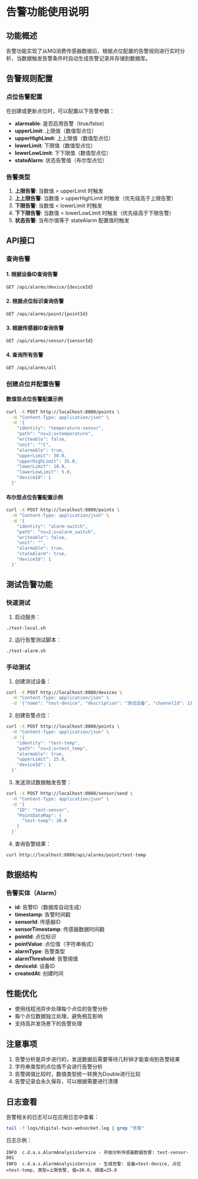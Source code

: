 # 告警功能使用说明

## 功能概述

告警功能实现了从MQ消费传感器数据后，根据点位配置的告警规则进行实时分析，当数据触发告警条件时自动生成告警记录并存储到数据库。

## 告警规则配置

### 点位告警配置
在创建或更新点位时，可以配置以下告警参数：

- **alarmable**: 是否启用告警（true/false）
- **upperLimit**: 上限值（数值型点位）
- **upperHighLimit**: 上上限值（数值型点位）
- **lowerLimit**: 下限值（数值型点位）
- **lowerLowLimit**: 下下限值（数值型点位）
- **stateAlarm**: 状态告警值（布尔型点位）

### 告警类型

1. **上限告警**: 当数值 > upperLimit 时触发
2. **上上限告警**: 当数值 > upperHighLimit 时触发（优先级高于上限告警）
3. **下限告警**: 当数值 < lowerLimit 时触发
4. **下下限告警**: 当数值 < lowerLowLimit 时触发（优先级高于下限告警）
5. **状态告警**: 当布尔值等于 stateAlarm 配置值时触发

## API接口

### 查询告警

#### 1. 根据设备ID查询告警
```bash
GET /api/alarms/device/{deviceId}
```

#### 2. 根据点位标识查询告警
```bash
GET /api/alarms/point/{pointId}
```

#### 3. 根据传感器ID查询告警
```bash
GET /api/alarms/sensor/{sensorId}
```

#### 4. 查询所有告警
```bash
GET /api/alarms/all
```

### 创建点位并配置告警

#### 数值型点位告警配置示例
```bash
curl -X POST http://localhost:8080/points \
  -H "Content-Type: application/json" \
  -d '{
    "identity": "temperature-sensor",
    "path": "ns=2;s=temperature",
    "writeable": false,
    "unit": "°C",
    "alarmable": true,
    "upperLimit": 30.0,
    "upperHighLimit": 35.0,
    "lowerLimit": 10.0,
    "lowerLowLimit": 5.0,
    "deviceId": 1
  }'
```

#### 布尔型点位告警配置示例
```bash
curl -X POST http://localhost:8080/points \
  -H "Content-Type: application/json" \
  -d '{
    "identity": "alarm-switch",
    "path": "ns=2;s=alarm_switch",
    "writeable": false,
    "unit": "",
    "alarmable": true,
    "stateAlarm": true,
    "deviceId": 1
  }'
```

## 测试告警功能

### 快速测试

1. 启动服务：
```bash
./test-local.sh
```

2. 运行告警测试脚本：
```bash
./test-alarm.sh
```

### 手动测试

1. 创建测试设备：
```bash
curl -X POST http://localhost:8080/devices \
  -H "Content-Type: application/json" \
  -d '{"name": "test-device", "description": "测试设备", "channelId": 1}'
```

2. 创建告警点位：
```bash
curl -X POST http://localhost:8080/points \
  -H "Content-Type: application/json" \
  -d '{
    "identity": "test-temp",
    "path": "ns=2;s=test_temp",
    "alarmable": true,
    "upperLimit": 25.0,
    "deviceId": 1
  }'
```

3. 发送测试数据触发告警：
```bash
curl -X POST http://localhost:8080/sensor/send \
  -H "Content-Type: application/json" \
  -d '{
    "ID": "test-sensor",
    "PointDataMap": {
      "test-temp": 30.0
    }
  }'
```

4. 查询告警结果：
```bash
curl http://localhost:8080/api/alarms/point/test-temp
```

## 数据结构

### 告警实体（Alarm）

- **id**: 告警ID（数据库自动生成）
- **timestamp**: 告警时间戳
- **sensorId**: 传感器ID
- **sensorTimestamp**: 传感器数据时间戳
- **pointId**: 点位标识
- **pointValue**: 点位值（字符串格式）
- **alarmType**: 告警类型
- **alarmThreshold**: 告警阈值
- **deviceId**: 设备ID
- **createdAt**: 创建时间

## 性能优化

- 使用线程池异步处理每个点位的告警分析
- 每个点位数据独立处理，避免相互影响
- 支持高并发场景下的告警处理

## 注意事项

1. 告警分析是异步进行的，发送数据后需要等待几秒钟才能查询到告警结果
2. 字符串类型的点位值不会进行告警分析
3. 告警阈值比较时，数值类型统一转换为Double进行比较
4. 告警记录会永久保存，可以根据需要进行清理

## 日志查看

告警相关的日志可以在应用日志中查看：

```bash
tail -f logs/digital-twin-websocket.log | grep "告警"
```

日志示例：
```
INFO  c.d.a.s.AlarmAnalysisService - 开始分析传感器数据告警: test-sensor-001
INFO  c.d.a.s.AlarmAnalysisService - 生成告警: 设备=test-device, 点位=test-temp, 类型=上限告警, 值=30.0, 阈值=25.0
```